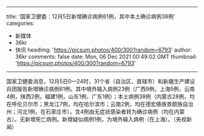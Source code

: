 
---
title: '国家卫健委：12月5日新增确诊病例61例，其中本土确诊病例38例'
categories: 
 - 新媒体
 - 36kr
 - 快讯
headimg: 'https://picsum.photos/400/300?random=6793'
author: 36kr
comments: false
date: Mon, 06 Dec 2021 00:49:02 GMT
thumbnail: 'https://picsum.photos/400/300?random=6793'
---

<div>   
国家卫健委消息，12月5日0—24时，31个省（自治区、直辖市）和新疆生产建设兵团报告新增确诊病例61例。其中境外输入病例23例（广西9例，上海5例，云南4例，陕西2例，福建1例，山东1例，广东1例）；本土病例38例（内蒙古28例，均在呼伦贝尔市；黑龙江7例，均在哈尔滨市；云南2例，均在德宏傣族景颇族自治州；河北1例，在石家庄市），含4例由无症状感染者转为确诊病例（均在内蒙古）。无新增死亡病例。新增疑似病例1例，为境外输入病例（在上海）。（央视新闻）  
</div>
            